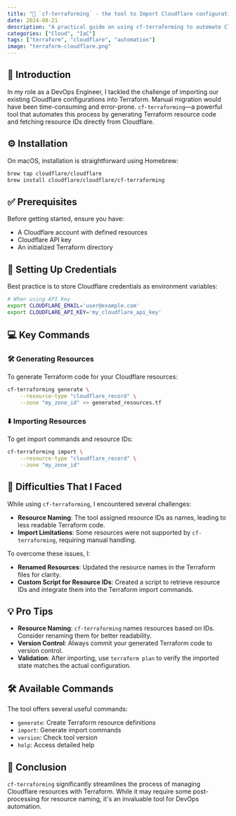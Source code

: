 ```yaml
---
title: "🚀 `cf-terraforming` - the tool to Import Cloudflare configurations into Terraform"
date: 2024-08-21
description: "A practical guide on using cf-terraforming to automate Cloudflare resource management with Terraform"
categories: ["Cloud", "IaC"]
tags: ["terraform", "cloudflare", "automation"]
image: "terraform-cloudflare.png"
---
```


## 👋 Introduction 

In my role as a DevOps Engineer, I tackled the challenge of importing our existing Cloudflare configurations into Terraform. Manual migration would have been time-consuming and error-prone. `cf-terraforming`—a powerful tool that automates this process by generating Terraform resource code and fetching resource IDs directly from Cloudflare.

## ⚙️ Installation

On macOS, installation is straightforward using Homebrew:

```bash
brew tap cloudflare/cloudflare
brew install cloudflare/cloudflare/cf-terraforming
```

## ✅ Prerequisites

Before getting started, ensure you have:

- A Cloudflare account with defined resources
- Cloudflare API key
- An initialized Terraform directory

## 🔑 Setting Up Credentials

Best practice is to store Cloudflare credentials as environment variables:

```bash
# When using API Key
export CLOUDFLARE_EMAIL='user@example.com'
export CLOUDFLARE_API_KEY='my_cloudflare_api_key'
```

## 💻 Key Commands

### 🛠️ Generating Resources

To generate Terraform code for your Cloudflare resources:

```bash
cf-terraforming generate \
    --resource-type "cloudflare_record" \
    --zone "my_zone_id" >> generated_resources.tf
```

### ⬇️ Importing Resources

To get import commands and resource IDs:

```bash
cf-terraforming import \
    --resource-type "cloudflare_record" \
    --zone "my_zone_id"
```

## 🤔 Difficulties That I Faced

While using `cf-terraforming`, I encountered several challenges:

- **Resource Naming**: The tool assigned resource IDs as names, leading to less readable Terraform code.
- **Import Limitations**: Some resources were not supported by `cf-terraforming`, requiring manual handling.

To overcome these issues, I:

- **Renamed Resources**: Updated the resource names in the Terraform files for clarity.
- **Custom Script for Resource IDs**: Created a script to retrieve resource IDs and integrate them into the Terraform import commands.

## 💡 Pro Tips

- **Resource Naming**: `cf-terraforming` names resources based on IDs. Consider renaming them for better readability.
- **Version Control**: Always commit your generated Terraform code to version control.
- **Validation**: After importing, use `terraform plan` to verify the imported state matches the actual configuration.

## 🛠️ Available Commands

The tool offers several useful commands:

- `generate`: Create Terraform resource definitions
- `import`: Generate import commands
- `version`: Check tool version
- `help`: Access detailed help

## 🎉 Conclusion

`cf-terraforming` significantly streamlines the process of managing Cloudflare resources with Terraform. While it may require some post-processing for resource naming, it's an invaluable tool for DevOps automation.
